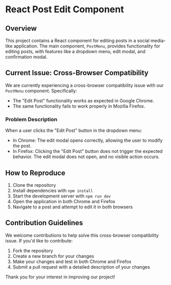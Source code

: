 # React Post Edit Component

## Overview
This project contains a React component for editing posts in a social media-like application. The main component, `PostMenu`, provides functionality for editing posts, with features like a dropdown menu, edit modal, and confirmation modal.

## Current Issue: Cross-Browser Compatibility
We are currently experiencing a cross-browser compatibility issue with our `PostMenu` component. Specifically:

- The "Edit Post" functionality works as expected in Google Chrome.
- The same functionality fails to work properly in Mozilla Firefox.

### Problem Description
When a user clicks the "Edit Post" button in the dropdown menu:
- In Chrome: The edit modal opens correctly, allowing the user to modify the post.
- In Firefox: Clicking the "Edit Post" button does not trigger the expected behavior. The edit modal does not open, and no visible action occurs.

## How to Reproduce
1. Clone the repository
2. Install dependencies with `npm install`
3. Start the development server with `npm run dev`
4. Open the application in both Chrome and Firefox
5. Navigate to a post and attempt to edit it in both browsers

## Contribution Guidelines
We welcome contributions to help solve this cross-browser compatibility issue. If you'd like to contribute:

1. Fork the repository
2. Create a new branch for your changes
3. Make your changes and test in both Chrome and Firefox
4. Submit a pull request with a detailed description of your changes


Thank you for your interest in improving our project!
